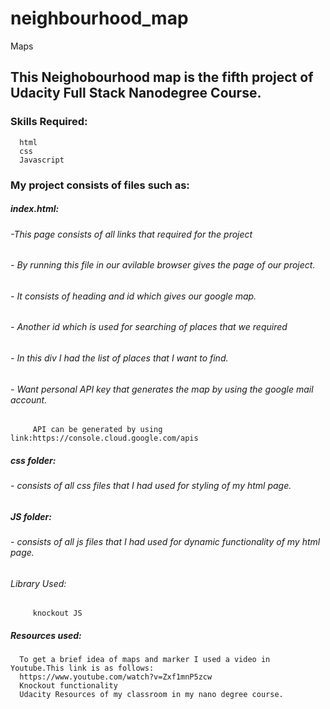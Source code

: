 # neighbourhood_map
Maps
## This Neighobourhood map is the fifth project of Udacity Full Stack Nanodegree Course.

### Skills Required:
      html
      css
      Javascript
### My project consists of files such as:
##### index.html:
###### -This page consists of all links that required for the project
###### - By running this file in our avilable browser gives the page of our project.
###### - It consists of heading and id which gives our google map.
###### - Another id which is used for searching of places that we required
###### - In this div I had the list of places that I want to find.
###### - Want personal API key that generates the map by using the google mail account.
         API can be generated by using link:https://console.cloud.google.com/apis
##### css folder:
###### - consists of all css files that I had used for styling of my html page.
##### JS folder:
###### - consists of all js files that I had used for dynamic functionality of my html page.
###### Library Used:
         knockout JS
##### Resources used:
      To get a brief idea of maps and marker I used a video in Youtube.This link is as follows:
      https://www.youtube.com/watch?v=Zxf1mnP5zcw
      Knockout functionality
      Udacity Resources of my classroom in my nano degree course.
      
